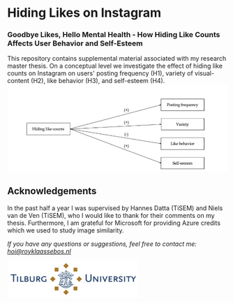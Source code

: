 # Hiding Likes on Instagram 
### Goodbye Likes, Hello Mental Health - How Hiding Like Counts Affects User Behavior and Self-Esteem

This repository contains supplemental material associated with my research master thesis. On a conceptual level we investigate the effect of hiding like counts on Instagram on users' posting frequency (H1), variety of visual-content (H2), like behavior (H3), and self-esteem (H4).
<img src="https://raw.githubusercontent.com/RoyKlaasseBos/Hiding-Instagram-Likes/master/images/conceptual_model.jpg" alt="Conceptual model" width=750px />

## Acknowledgements
In the past half a year I was supervised by Hannes Datta (TiSEM) and Niels van de Ven (TiSEM), who I would like to thank for their comments on my thesis. Furthermore, I am grateful for Microsoft for providing Azure credits which we used to study image similarity.


*If you have any questions or suggestions, feel free to contact me: hoi@royklaassebos.nl*

<img src="https://raw.githubusercontent.com/RoyKlaasseBos/Hiding-Instagram-Likes/master/images/tiu_logo.png" alt="Logo Tilburg University" width=300px />
